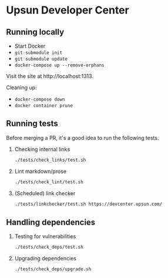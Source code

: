 # Upsun Developer Center

## Running locally

- Start Docker
- `git submodule init`
- `git submodule update`
- `docker-compose up --remove-orphans`

Visit the site at http://localhost:1313.

Cleaning up:

- `docker-compose down`
- `docker container prune`

## Running tests

Before merging a PR, it's a good idea to run the following tests.

1. Checking internal links

    ```bash
    ./tests/check_links/test.sh
    ```

2. Lint markdown/prose

    ```bash
    ./tests/check_lint/test.sh
    ```

3. (Scheduled) link checker

    ```bash
    ./tests/linkchecker/test.sh https://devcenter.upsun.com/
    ```
<!-- 
    or 

    ```bash
    ./tests/linkchecker/test.sh http://localhost:1313/
    ``` -->

## Handling dependencies

1. Testing for vulnerabilities

    ```bash
    ./tests/check_deps/test.sh
    ```

2. Upgrading dependencies

    ```bash
    ./tests/check_deps/upgrade.sh
    ```
